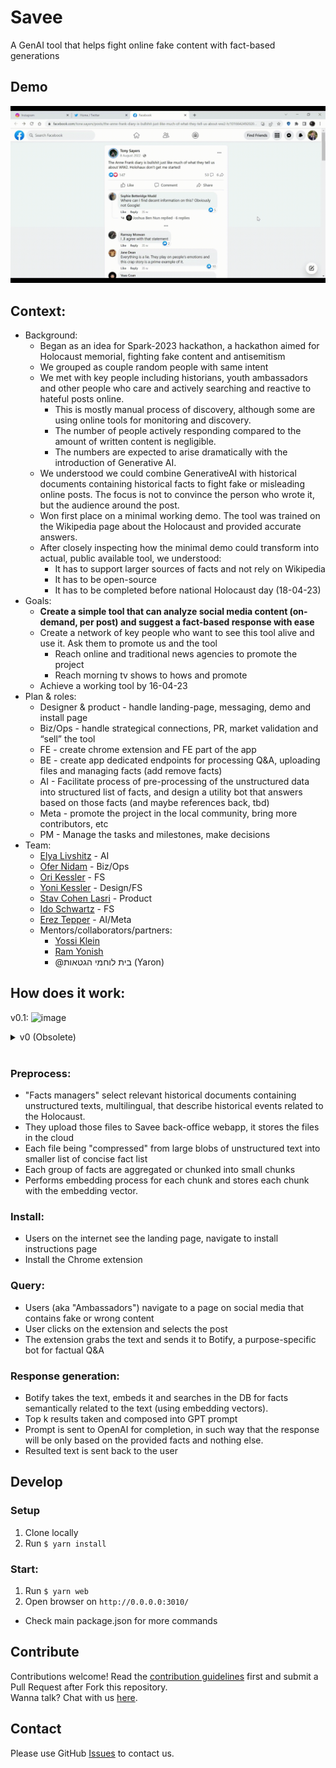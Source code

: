 # Savee

A GenAI tool that helps fight online fake content with fact-based generations

## Demo

![savee_demo](savee_demo.gif)

<!-- ## Main project page (links, resources, etc):
- [Notion](https://storm-vanilla-477.notion.site/Savee-2bec35f4769c41a78f01ca21eb5f1c7d) -->

## Context:

-   Background:
    -   Began as an idea for Spark-2023 hackathon, a hackathon aimed for Holocaust memorial, fighting fake content and antisemitism
    -   We grouped as couple random people with same intent
    -   We met with key people including historians, youth ambassadors and other people who care and actively searching and reactive to hateful posts online.
        -   This is mostly manual process of discovery, although some are using online tools for monitoring and discovery.
        -   The number of people actively responding compared to the amount of written content is negligible.
        -   The numbers are expected to arise dramatically with the introduction of Generative AI.
    -   We understood we could combine GenerativeAI with historical documents containing historical facts to fight fake or misleading online posts. The focus is not to convince the person who wrote it, but the audience around the post.
    -   Won first place on a minimal working demo. The tool was trained on the Wikipedia page about the Holocaust and provided accurate answers.
    -   After closely inspecting how the minimal demo could transform into actual, public available tool, we understood:
        -   It has to support larger sources of facts and not rely on Wikipedia
        -   It has to be open-source
        -   It has to be completed before national Holocaust day (18-04-23)
-   Goals:
    -   **Create a simple tool that can analyze social media content (on-demand, per post) and suggest a fact-based response with ease**
    -   Create a network of key people who want to see this tool alive and use it. Ask them to promote us and the tool
        -   Reach online and traditional news agencies to promote the project
        -   Reach morning tv shows to hows and promote
    -   Achieve a working tool by 16-04-23
-   Plan & roles:
    -   Designer & product - handle landing-page, messaging, demo and install page
    -   Biz/Ops - handle strategical connections, PR, market validation and “sell” the tool
    -   FE - create chrome extension and FE part of the app
    -   BE - create app dedicated endpoints for processing Q&A, uploading files and managing facts (add remove facts)
    -   AI - Facilitate process of pre-processing of the unstructured data into structured list of facts, and design a utility bot that answers based on those facts (and maybe references back, tbd)
    -   Meta - promote the project in the local community, bring more contributors, etc
    -   PM - Manage the tasks and milestones, make decisions
-   Team:
    -   [Elya Livshitz](https://www.linkedin.com/in/elyalivshitz/) - AI
    -   [Ofer Nidam](https://www.linkedin.com/in/ofer-nidam/) - Biz/Ops
    -   [Ori Kessler](https://www.linkedin.com/in/ori-kessler/) - FS
    -   [Yoni Kessler](https://www.linkedin.com/in/yoni-kessler-777030258/) - Design/FS
    -   [Stav Cohen Lasri](https://www.linkedin.com/in/stav-cohen-lasri/) - Product
    -   [Ido Schwartz](https://www.linkedin.com/in/ido-schwartz/) - FS
    -   [Erez Tepper](https://www.linkedin.com/in/ereztep/) - AI/Meta
    -   Mentors/collaborators/partners:
        -   [Yossi Klein](https://www.linkedin.com/in/ACoAAAZSxHkBNwIUF919EsK1rwOojhVSYMi-IgU)
        -   [Ram Yonish](https://www.linkedin.com/in/ACoAAACCIfcB2cRhc0PmgfBvECt9v9QZkFLQ7BQ)
        -   @בית לוחמי הגטאות (Yaron)

## How does it work:

v0.1:
<img width="999" alt="image" src="https://user-images.githubusercontent.com/246724/231689183-a77b1f92-0b12-4ce2-a9f8-6e052c2af762.png">

<details>
    <summary>v0 (Obsolete)</summary>
    <img width="1060" alt="image" src="https://user-images.githubusercontent.com/246724/228316892-5b975737-1559-4771-8790-16b7a6292b95.png">
</details>
</br>


### Preprocess:

-   "Facts managers" select relevant historical documents containing unstructured texts, multilingual, that describe historical events related to the Holocaust.
-   They upload those files to Savee back-office webapp, it stores the files in the cloud
-   Each file being "compressed" from large blobs of unstructured text into smaller list of concise fact list
-   Each group of facts are aggregated or chunked into small chunks
-   Performs embedding process for each chunk and stores each chunk with the embedding vector.

### Install:

-   Users on the internet see the landing page, navigate to install instructions page
-   Install the Chrome extension

### Query:

-   Users (aka "Ambassadors") navigate to a page on social media that contains fake or wrong content
-   User clicks on the extension and selects the post
-   The extension grabs the text and sends it to Botify, a purpose-specific bot for factual Q&A

### Response generation:

-   Botify takes the text, embeds it and searches in the DB for facts semantically related to the text (using embedding vectors).
-   Top k results taken and composed into GPT prompt
-   Prompt is sent to OpenAI for completion, in such way that the response will be only based on the provided facts and nothing else.
-   Resulted text is sent back to the user

## Develop

### Setup

1. Clone locally
1. Run `$ yarn install`

### Start:

1. Run `$ yarn web`
2. Open browser on `http://0.0.0.0:3010/`

-   Check main package.json for more commands

## Contribute

Contributions welcome! Read the [contribution guidelines](CONTRIBUTING.md) first and submit a Pull Request after Fork this repository.  
Wanna talk? Chat with us [here](https://chat.whatsapp.com/Ck7JdQx1krlINNLMLmd3hr).

## Contact

Please use GitHub [Issues](./issues?q=is%3Aissue+is%3Aopen+sort%3Aupdated-desc) to contact us.
